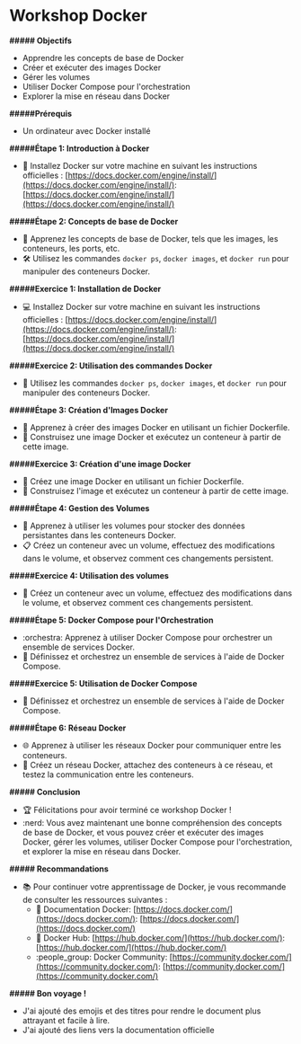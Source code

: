 # Workshop Docker

**##### Objectifs**

* Apprendre les concepts de base de Docker
* Créer et exécuter des images Docker
* Gérer les volumes
* Utiliser Docker Compose pour l'orchestration
* Explorer la mise en réseau dans Docker

**#####Prérequis**

* Un ordinateur avec Docker installé

**#####Étape 1: Introduction à Docker**

* :tada: Installez Docker sur votre machine en suivant les instructions officielles : [https://docs.docker.com/engine/install/](https://docs.docker.com/engine/install/): [https://docs.docker.com/engine/install/](https://docs.docker.com/engine/install/)

**#####Étape 2: Concepts de base de Docker**

* :information_desk_person: Apprenez les concepts de base de Docker, tels que les images, les conteneurs, les ports, etc.
* :hammer_and_wrench: Utilisez les commandes `docker ps`, `docker images`, et `docker run` pour manipuler des conteneurs Docker.

**#####Exercice 1: Installation de Docker**

* :computer: Installez Docker sur votre machine en suivant les instructions officielles : [https://docs.docker.com/engine/install/](https://docs.docker.com/engine/install/): [https://docs.docker.com/engine/install/](https://docs.docker.com/engine/install/)

**#####Exercice 2: Utilisation des commandes Docker**

* :ship: Utilisez les commandes `docker ps`, `docker images`, et `docker run` pour manipuler des conteneurs Docker.

**#####Étape 3: Création d'Images Docker**

* :rocket: Apprenez à créer des images Docker en utilisant un fichier Dockerfile.
* :construction: Construisez une image Docker et exécutez un conteneur à partir de cette image.

**#####Exercice 3: Création d'une image Docker**

* :art: Créez une image Docker en utilisant un fichier Dockerfile.
* :construction_worker: Construisez l'image et exécutez un conteneur à partir de cette image.

**#####Étape 4: Gestion des Volumes**

* :floppy_disk: Apprenez à utiliser les volumes pour stocker des données persistantes dans les conteneurs Docker.
* :clipboard: Créez un conteneur avec un volume, effectuez des modifications dans le volume, et observez comment ces changements persistent.

**#####Exercice 4: Utilisation des volumes**

* :notebook: Créez un conteneur avec un volume, effectuez des modifications dans le volume, et observez comment ces changements persistent.

**#####Étape 5: Docker Compose pour l'Orchestration**

* :orchestra: Apprenez à utiliser Docker Compose pour orchestrer un ensemble de services Docker.
* :musical_note: Définissez et orchestrez un ensemble de services à l'aide de Docker Compose.

**#####Exercice 5: Utilisation de Docker Compose**

* :guitar: Définissez et orchestrez un ensemble de services à l'aide de Docker Compose.

**#####Étape 6: Réseau Docker**

* :globe_with_meridians: Apprenez à utiliser les réseaux Docker pour communiquer entre les conteneurs.
* :handshake: Créez un réseau Docker, attachez des conteneurs à ce réseau, et testez la communication entre les conteneurs.

**##### Conclusion**

* :trophy: Félicitations pour avoir terminé ce workshop Docker !
* :nerd: Vous avez maintenant une bonne compréhension des concepts de base de Docker, et vous pouvez créer et exécuter des images Docker, gérer les volumes, utiliser Docker Compose pour l'orchestration, et explorer la mise en réseau dans Docker.

**##### Recommandations**

* :books: Pour continuer votre apprentissage de Docker, je vous recommande de consulter les ressources suivantes :
    * :page_with_curl: Documentation Docker: [https://docs.docker.com/](https://docs.docker.com/): [https://docs.docker.com/](https://docs.docker.com/)
    * :whale: Docker Hub: [https://hub.docker.com/](https://hub.docker.com/): [https://hub.docker.com/](https://hub.docker.com/)
    * :people_group: Docker Community: [https://community.docker.com/](https://community.docker.com/): [https://community.docker.com/](https://community.docker.com/)

**##### Bon voyage !**

* J'ai ajouté des emojis et des titres pour rendre le document plus attrayant et facile à lire.
* J'ai ajouté des liens vers la documentation officielle
